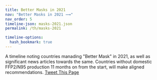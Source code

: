 ```yaml
---
title: Better Masks in 2021
nav: "Better Masks in 2021 ⟿"
nav_order: 5
timeline-json: masks-2021.json
permalink: /th/masks-2021

timeline-options: 
  hash_bookmark: true
---
```


A timeline noting countries manading "Better Mask" in 2021, as well as significant news articles towards the same. Countries without domestic FFP2/N95 production 11 months on from the start, will make aligned recommendations. <a href="https://twitter.com/intent/tweet?url=https%3A%2F%2Fits-airborne.org%2Fmasks-2021&via=AerosolizedC19&text=%23COVIDisAirborne%20%23masks4All%20%23BetterMasks%20%23ventilation. See: " target="_blank">Tweet This Page</a>

